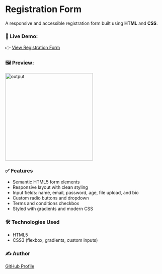 # Registration Form

A responsive and accessible registration form built using **HTML** and **CSS**.

### 🔗 Live Demo:
👉 [View Registration Form](https://prakash-123705.github.io/Registration-form/)

### 🖼️ Preview:

<img width="278" alt="output" src="https://github.com/user-attachments/assets/816d904c-0a03-4310-978c-fb688293c861" />

### ✅ Features

- Semantic HTML5 form elements
- Responsive layout with clean styling
- Input fields: name, email, password, age, file upload, and bio
- Custom radio buttons and dropdown
- Terms and conditions checkbox
- Styled with gradients and modern CSS

### 🛠️ Technologies Used

- HTML5  
- CSS3 (flexbox, gradients, custom inputs)

### ✍️ Author
  
[GitHub Profile](https://github.com/prakash-123705)

